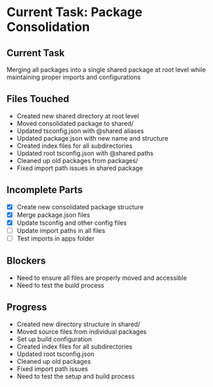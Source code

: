 # Current Task: Package Consolidation

## Current Task
Merging all packages into a single shared package at root level while maintaining proper imports and configurations

## Files Touched
- Created new shared directory at root level
- Moved consolidated package to shared/
- Updated tsconfig.json with @shared aliases
- Updated package.json with new name and structure
- Created index files for all subdirectories
- Updated root tsconfig.json with @shared paths
- Cleaned up old packages from packages/
- Fixed import path issues in shared package

## Incomplete Parts
- [x] Create new consolidated package structure
- [x] Merge package.json files
- [x] Update tsconfig and other config files
- [ ] Update import paths in all files
- [ ] Test imports in apps folder

## Blockers
- Need to ensure all files are properly moved and accessible
- Need to test the build process

## Progress
- Created new directory structure in shared/
- Moved source files from individual packages
- Set up build configuration
- Created index files for all subdirectories
- Updated root tsconfig.json
- Cleaned up old packages
- Fixed import path issues
- Need to test the setup and build process
